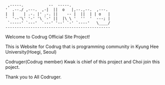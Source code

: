 
     ,-----.           --  -----.                 
    '  .--./ ,---.  ,-|  ||  o   |,--.,--.  ,---.  
    |  |    | .-. |' .-. ||    -- |  ||  | | o   |
    '  '--'\' '-' '\ `-' ||  |\ \ '  ''  '  ---; | 
     `-----' `---'  `---' '--' `-' `----'   \____/ 
    ----------------------------------------------


Welcome to Codrug Official Site Project!

This is Website for Codrug that is programming community in Kyung Hee University(Hoegi, Seoul)

Codruger(Codrug member) Kwak is chief of this project and Choi join this poject.

Thank you to All Codruger.

